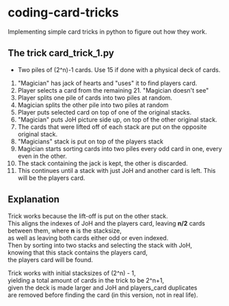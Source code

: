 # coding-card-tricks
Implementing simple card tricks in python to figure out how they work.

## The trick card_trick_1.py

- Two piles of (2^n)-1 cards. Use 15 if done with a physical deck of cards.

1. "Magician" has jack of hearts and "uses" it to find players card.
2. Player selects a card from the remaining 21. "Magician doesn't see"
3. Player splits one pile of cards into two piles at random.
4. Magician splits the other pile into two piles at random
5. Player puts selected card on top of one of the original stacks.
6. "Magician" puts JoH picture side up, on top of the other original stack.
7. The cards that were lifted off of each stack are put on the opposite
original stack.
8. "Magicians" stack is put on top of the players stack
9. Magician starts sorting cards into two piles
every odd card in one, every even in the other.
10. The stack containing the jack is kept, the other is discarded.
11. This continues until a stack with just JoH and another card is left.
This will be the players card.


## Explanation
Trick works because the lift-off is put on the other stack.  
This aligns the indexes of JoH and the players card,
leaving **n/2** cards between them, where **n** is the stacksize,  
as well as leaving both cards either odd or even indexed.  
Then by sorting into two stacks and selecting the stack with JoH,  
knowing that this stack contains the players card,  
the players card will be found. 

Trick works with initial stacksizes of (2^n) - 1,  
yielding a total amount of cards in the trick to be 2^n+1,  
given the deck is made larger and JoH and players_card duplicates  
are removed before finding the card (in this version, not in real life).  
